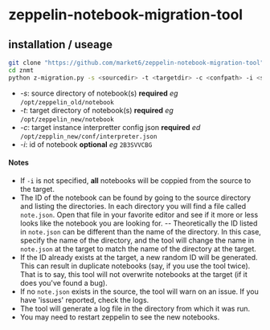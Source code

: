 # zeppelin-notebook-migration-tool

## installation / useage
```bash
git clone "https://github.com/market6/zeppelin-notebook-migration-tool" znmt
cd znmt
python z-migration.py -s <sourcedir> -t <targetdir> -c <confpath> -i <sourcenotebookid>
```
- *-s*: source directory of notebook(s) **required** *eg* `/opt/zeppelin_old/notebook`
- *-t*: target directory of notebook(s) **required** *eg* `/opt/zeppelin_new/notebook`
- *-c*: target instance interpretter config json **required** *ed* `/opt/zepplin_new/conf/interpreter.json`
- *-i*: id of notebook **optional** *eg* `2B3SVVCBG`

#### Notes
- If `-i` is not specified, **all** notebooks will be coppied from the source to the target.
- The ID of the notebook can be found by going to the source directory and listing the directories. In each directory you will find a file called `note.json`. Open that file in your favorite editor and see if it more or less looks like the notebook you are looking for. 
-- Theoretically the ID listed in `note.json` can be different than the name of the directory. In this case, specify the name of the directory, and the tool will change the name in `note.json` at the target to match the name of the directory at the target. 
- If the ID already exists at the target, a new random ID will be generated. This can result in duplicate notebooks (say, if you use the tool twice). That is to say, this tool will not overwrite notebooks at the target (if it does you've found a bug). 
- If no `note.json` exists in the source, the tool will warn on an issue.  If you have 'issues' reported, check the logs. 
- The tool will generate a log file in the directory from which it was run.
- You may need to restart zeppelin to see the new notebooks.
